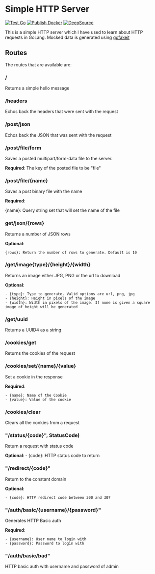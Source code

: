 # Simple HTTP Server

[![Test Go](https://github.com/Cyb3r-Jak3/simple_http_server/actions/workflows/golang.yml/badge.svg)](https://github.com/Cyb3r-Jak3/simple_http_server/actions/workflows/golang.yml) [![Publish Docker](https://github.com/Cyb3r-Jak3/simple_http_server/actions/workflows/docker.yml/badge.svg)](https://github.com/Cyb3r-Jak3/simple_http_server/actions/workflows/docker.yml) [![DeepSource](https://deepsource.io/gh/Cyb3r-Jak3/simple_http_server.svg/?label=active+issues&show_trend=true)](https://deepsource.io/gh/Cyb3r-Jak3/simple_http_server/?ref=repository-badge)

This is a simple HTTP server which I have used to learn about HTTP requests in GoLang. Mocked data is generated using [gofakeit](https://github.com/brianvoe/gofakeit/v6)

## Routes

The routes that are available are:

### /

Returns a simple hello message

### /headers

Echos back the headers that were sent with the request

### /post/json

Echos back the JSON that was sent with the request

### /post/file/form

Saves a posted multipart/form-data file to the server.

**Required**: The key of the posted file to be "file"

### /post/file/{name}

Saves a post binary file with the name

**Required**:

  {name}: Query string set that will set the name of the file

### get/json/{rows}

Returns a number of JSON rows

**Optional**:

    {rows}: Return the number of rows to generate. Default is 10

### /get/image{type}/{height}/{width}

Returns an image either JPG, PNG or the url to download

**Optional**:

    - {type}: Type to generate. Valid options are url, png, jpg
    - {height}: Height in pixels of the image
    - {width}: Width in pixels of the image. If none is given a square image of height will be generated

### /get/uuid

Returns a UUID4 as a string

### /cookies/get

Returns the cookies of the request

### /cookies/set/{name}/{value}

Set a cookie in the response

**Required**:

    - {name}: Name of the Cookie
    - {value}: Value of the cookie

### /cookies/clear

Clears all the cookies from a request

### "/status/{code}", StatusCode)

Return a request with status code

**Optional**:
    - {code}: HTTP status code to return

### "/redirect/{code}"

Return to the constant domain

**Optional**:

    - {code}: HTTP redirect code between 300 and 307

### "/auth/basic/{username}/{password}"

Generates HTTP Basic auth

**Required**:

    - {username}: User name to login with
    - {password}: Password to login with

### "/auth/basic/bad"

HTTP basic auth with username and password of admin

